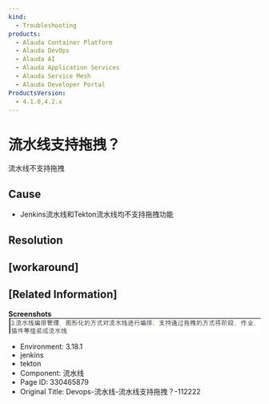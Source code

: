 ```yaml
---
kind:
  - Troubleshooting
products:
  - Alauda Container Platform
  - Alauda DevOps
  - Alauda AI
  - Alauda Application Services
  - Alauda Service Mesh
  - Alauda Developer Portal
ProductsVersion:
  - 4.1.0,4.2.x
---
```

<!-- A type of document that involves encountering a fault, diagnosing it, performing root cause analysis, and providing solutions. -->

# 流水线支持拖拽？

流水线不支持拖拽

## Cause
- Jenkins流水线和Tekton流水线均不支持拖拽功能

## Resolution

## [workaround]

## [Related Information]
**Screenshots**
![](assets/devops-liu-shui-xian-liu-shui-xian-zhi-chi-tuo-zhuai-112222/1751524987_99781_107ec8_1.png)
- Environment: 3.18.1
- jenkins
- tekton
- Component: 流水线
- Page ID: 330465879
- Original Title: Devops-流水线-流水线支持拖拽？-112222
